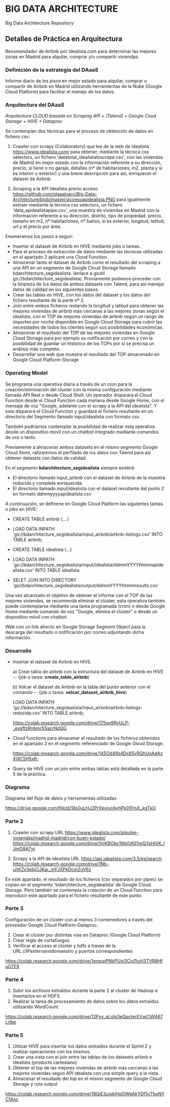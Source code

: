 # BIG DATA ARCHITECTURE
Big Data Architecture Repository

## Detalles de Práctica en Arquitectura
Recomendador de Airbnb por Idealista.com para determinar las mejores zonas en Madrid para alquilar, comprar y/o compartir viviendas.

### Definición de la estrategia del DAaaS
Informe diario de los pisos en mejor estado para alquilar, comprar o compartir de Airbnb en Madrid utilizando herramientas de la Nube (Google Cloud Platform) para facilitar el manejo de los datos.

### Arquitectura del DAaaS
*Arquitectura CLOUD basada en Scraping API + (Talend) + Google Coud Storage + HIVE + Dataproc*

Se contemplan dos técnicas para el proceso de obtención de datos en fichero csv:

1. Crawler con scrapy (Colaboratory) que lee de la web de Idealista https://www.idealista.com/ para obtener, mediante la técnica css selectors, un fichero 'datatotal_idealistatoscrape.csv', con las viviendas de Madrid en mejor estado con la información referente a su dirección, precio, si tiene o no garaje, detalles (nº de habitaciones, m2, planta y si es interior o exterior) y una breve descripción para así, enriquecer el dataset de Airbnb.

2. Scraping a la API Idealista previo acceso https://github.com/olgaalvaro/Big-Data-Architecture/blob/master/accesoapidealista.PNG para igualmente extraer mediante la técnica css selectors, un fichero 'data_apidealistapipe.csv', una muestra de viviendas en Madrid con la información referente a su dirección, distrito, tipo de propiedad, precio, tamaño en m2, nº habitaciones, nº baños, si es exterior, longitud, latitud, url y el precio por área.

Enumeramos los pasos a seguir:

- Insertar el dataset de Airbnb en HIVE mediante jobs o tareas.
- Para el proceso de extracción de datos mediante las técnicas utilizadas en el apartado 2 aplicaré una Cloud Function.
- Almacenar tanto el dataset de Airbnb como el resultado del scraping a una API en un segmento de Google Cloud Storage llamado bdarchitecture_segidealista.  (enlace a gsutil gs://bdarchitecture_segidealista). Previamente podemos proceder con la limpieza de los datos de ambos datasets con Talend, para así manejar datos de calidad en los siguientes pasos.
- Crear las tablas en HIVE, con los datos del dataset y los datos del fichero resultante de la parte nº 2.
- Join entre ambos ficheros restando la longitud y latitud para obtener las mejores viviendas de airbnb más cercanas a las mejores zonas según el idealista, con el TOP de mejores viviendas de airbnb según un rango de importes por noche disponible en Google Cloud Storage para cubrir las necesidades de todos los clientes según sus posibilidades económicas.
- Almacenar el resultado del TOP de las mejores viviendas en Google Cloud Storage para por ejemplo su notificación por correo y con la posibilidad de guardar un histórico de los TOPs por si se precisa un análisis más completo.
- Desarrollar una web que muestre el resultado del TOP almacenado en Google Cloud Platform-Storage

### Operating Model
Se programa una operativa diaria a través de un cron para la creación/eliminación del cluster con la misma configuración mediante llamada API Rest o desde Cloud Shell. 
Un operador disparará el Cloud Function desde el Cloud Function cada mañana desde Google Home, con el mensaje de voz "Google, adelante con el scrapy a la  API del idealista". Y esto disparará el Cloud Function y guardará el fichero resultante en un directorio del Segmento llamado input/idealista con formato csv.

También podriamos contemplar la posibilidad de realizar esta operativa desde un dispositivo movil con un chatbot integrado mediante comandos de voz o texto.

Previamente a almacenar ambos datasets en el mismo segmento Google Cloud Store, ralizaremos el perfilado de los datos con Talend para así obtener datasets con datos de calidad.

En el segmento **bdarchitecture_segidealista** siempre existirá:
- El directorio llamado input_airbnb con el dataset de Airbnb de la muestra reducida y completa enriquecida.
- El directorio llamado input/idealista con el dataset resultante del punto 2 en formato ddmmyyyyapidealista.csv 

A continuación, se definene en Google Cloud Platform las siguientes tareas o jobs en HIVE:

- CREATE TABLE airbnb (....) 
- LOAD DATA INPATH  'gs://bdarchitecture_segidealista/input_airbnb/airbnb-listings.csv' INTO TABLE airbnb;
- CREATE TABLE idealista (...)
- LOAD DATA INPATH  'gs://bdarchitecture_segidealista/input/idealista/ddmmYYYYhhmmapidealista.csv' INTO TABLE idealista 

- SELET JOIN INTO DIRECTORY 'gs//bdarchitecture_segidealista/output/ddmmYYYYhhmmresults.csv'

Una vez alcanzado el objetivo de obtener el informe con el TOP de las mejores viviendas, se recomienda eliminar el clúster, esta operativa también puede contemplarse mediante una tarea programada (cron) o desde Google Home mediante comando de voz "Google, elimina el clúster" o desde un dispositivo móvil con chatbot. 

Web con un link directo en Google Storage Segment Object para la descarga del resultado o notificación por correo adjuntando dicha información.


### Desarrollo

- Insertar el dataset de Airbnb en HIVE.

  a) Crear tabla de airbnb con la estructura del dataset de Airbnb en HIVE -- (job o tarea: **create_table_airbnb**)
  
  b) Volcar el dataset de Airbnb en la tabla del punto anterior con el comando -- (job o tarea: **volcar_dataset_airbnb_hive**)
  
     LOAD DATA INPATH  'gs://bdarchitecture_segidealista/input_airbnb/airbnb-listings-reducida.csv' INTO TABLE airbnb;

   https://colab.research.google.com/drive/175qx9RyULP-_exgftzRnbmr5SazrNdQG
   
- Cloud functions para almacenar el resultado de los ficheros obtenidos en el apartado 2 en el segmento referenciado de Google Gloud Storage.
  
  https://colab.research.google.com/drive/145Od49s4Dx85yRQhUoAdAzXj9C5H5x6-

- Query de HIVE con un join entre ambas tablas está detallada en la parte 5 de la práctica.


### Diagrama
Diagrama del flujo de datos y herramientas utilizadas

https://drive.google.com/file/d/18s0uLHJ2PrXpvivcAvhPk01FmX_kgTkO


### Parte 2 

1. Crawler con scrapy URL https://www.idealista.com/alquiler-viviendas/madrid-madrid/con-buen-estado/
https://colab.research.google.com/drive/1mKBOby1MsfzKEfmQ3sHiVK_lJmO8A7yr

2. Scrapy a la API de Idealista URL https://api.idealista.com/3.5/es/search  
https://colab.research.google.com/drive/1Nb-uhKZy3ebiOJKar_mYJXPkDcmZoV6z

En este apartado, el resultado de los ficheros (csv separados por pipes) se copian en el segmento 'bdarchitecture_segidealista' de Google Cloud Storage. Pero también se contempla la creación de un Cloud Function para reproducir este apartado para el fichero resultante de este punto.

### Parte 3

Configuración de un clúster con al menos 3 contenedores a través del proveedor Google Cloud Platform-Dataproc.

1. Crear el clúster por distintas vías en Dataproc (Google Cloud Platform)
2. Crear regla de cortafuegos
3. Verificar el acceso al clúster y hdfs a traves de la URL://IPexternanodomaestro y puertos correspondientes

https://colab.research.google.com/drive/1erqopPNbPUoj3CioTtuH3TVR8HfuO7E9


### Parte 4

1. Subir los archivos extraídos durante la parte 2 al cluster de Hadoop e insertarlos en el HDFS.
2. Realizar la tarea de procesamiento de datos sobre los datos extraídos utilizando WordCount.

https://colab.research.google.com/drive/12Pyx_qLslp3eQpcterEVwCiW467Lrlbe


### Parte 5 

1. Utilizar HIVE para insertar los datos extraídos durante el Sprint 2 y realizar operaciones con los mismos.
2. Crear una vista con el join entre las tablas de los datasets airbnb e idealista (producto cartesiano)
3. Obtener el top de las mejores viviendas de airbnb más cercanas a las mejores viviendas según API idealista con una simple query a la vista.
4. Almacenar el resultado del top en el mismo segmento de Google Cloud Storage y ruta output

https://colab.research.google.com/drive/18QjE3uieklHqOWbAkYDf5cTbsNYC1Asc
